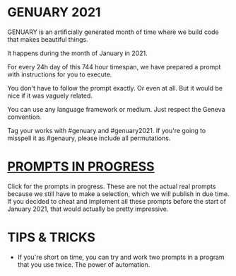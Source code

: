 # GENUARY 2021

GENUARY is an artificially generated month of time where we build code that makes beautiful things.

It happens during the month of January in 2021.

For every 24h day of this 744 hour timespan, we have prepared a prompt with instructions for you to execute.

You don't have to follow the prompt exactly. Or even at all. But it would be nice if it was vaguely related.

You can use any language framework or medium. Just respect the Geneva convention.

Tag your works with #genuary and #genuary2021. If you're going to misspell it as #genaury, please include all permutations.

# [PROMPTS IN PROGRESS](prompts)

Click for the prompts in progress. These are not the actual real prompts because we still have to make a selection, which we will publish in due time. If you decided to cheat and implement all these prompts before the start of January 2021, that would actually be pretty impressive.

# TIPS & TRICKS

* If you're short on time, you can try and work two prompts in a program that you use twice. The power of automation.
